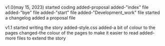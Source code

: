 v1.0(may 15, 2023)
started coding
added-proposal
added-"index" file
added-"bye" file
added-"start" file
added-"Development_work" file
started a changelog
added a proposal file

v1.1
started writing the story
added-style.css
added-a bit of colour to the pages
changed-the colour of the pages to make it easier to read
added-more files to extend the story
